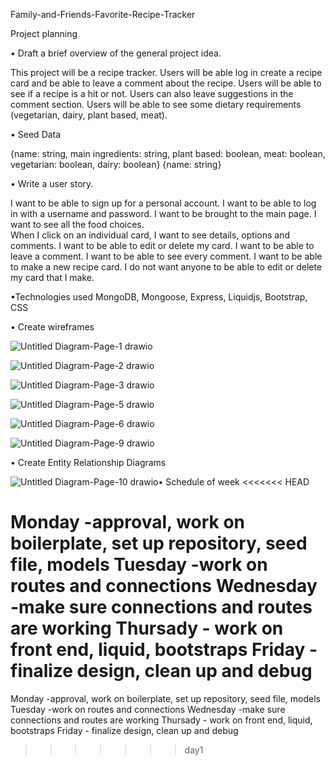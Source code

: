 Family-and-Friends-Favorite-Recipe-Tracker

Project planning 

•	Draft a brief overview of the general project idea.

This project will be a recipe tracker. 
Users will be able log in create a recipe card and be able to leave a comment about the recipe. 
Users will be able to see if a recipe is a hit or not. 
Users can also leave suggestions in the comment section. 
Users will be able to see some dietary requirements (vegetarian, dairy, plant based, meat).

• Seed Data 

{name: string, main ingredients: string, plant based: boolean, meat: boolean, vegetarian: boolean, dairy: boolean}
{name: string}

•	Write a user story.

I want to be able to sign up for a personal account. 
I want to be able to log in with a username and password. 
I want to be brought to the main page. 
I want to see all the food choices.  
When I click on an individual card, I want to see details, options and comments. 
I want to be able to edit or delete my card. 
I want to be able to leave a comment. 
I want to be able to see every comment. 
I want to be able to make a new recipe card. 
I do not want anyone to be able to edit or delete my card that I make.

•Technologies used
MongoDB, Mongoose, Express, Liquidjs, Bootstrap, CSS 

•	Create wireframes

![Untitled Diagram-Page-1 drawio](https://user-images.githubusercontent.com/112329390/194783389-96666126-5b0a-4272-8e36-96ac18851d57.png)

![Untitled Diagram-Page-2 drawio](https://user-images.githubusercontent.com/112329390/194783396-3ce57429-964c-4087-8f54-7ecc0ca1e885.png)

![Untitled Diagram-Page-3 drawio](https://user-images.githubusercontent.com/112329390/194783398-dbc67a23-6942-4ff6-863a-9bf014404859.png)

![Untitled Diagram-Page-5 drawio](https://user-images.githubusercontent.com/112329390/194924970-1901375e-7dfe-4edf-83a1-be59ba2794eb.png)

![Untitled Diagram-Page-6 drawio](https://user-images.githubusercontent.com/112329390/194924981-2a991854-4515-41f6-bfec-3044afdbf8e3.png)

![Untitled Diagram-Page-9 drawio](https://user-images.githubusercontent.com/112329390/194925005-80122032-7397-4de6-a9ba-c87750f959be.png)


•	Create Entity Relationship Diagrams

![Untitled Diagram-Page-10 drawio](https://user-images.githubusercontent.com/112329390/194929991-23b47855-c607-43a0-bf5e-5093abcdfe06.png)• Schedule of week
<<<<<<< HEAD

Monday -approval, work on boilerplate, set up repository, seed file, models
Tuesday -work on routes and connections 
Wednesday -make sure connections and routes are working
Thursady - work on front end, liquid, bootstraps
Friday - finalize design, clean up and debug
=======

Monday -approval, work on boilerplate, set up repository, seed file, models
Tuesday -work on routes and connections 
Wednesday -make sure connections and routes are working
Thursady - work on front end, liquid, bootstraps
Friday - finalize design, clean up and debug


>>>>>>> day1
